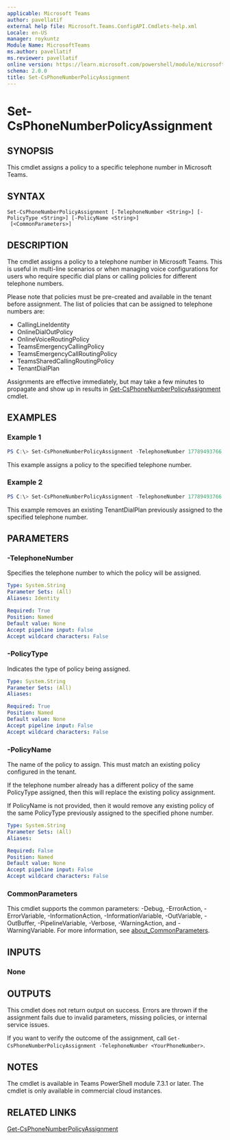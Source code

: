 ```yaml
---
applicable: Microsoft Teams
author: pavellatif
external help file: Microsoft.Teams.ConfigAPI.Cmdlets-help.xml
Locale: en-US
manager: roykuntz
Module Name: MicrosoftTeams
ms.author: pavellatif
ms.reviewer: pavellatif
online version: https://learn.microsoft.com/powershell/module/microsoftteams/set-csphonenumberpolicyassignment
schema: 2.0.0
title: Set-CsPhoneNumberPolicyAssignment
---
```


# Set-CsPhoneNumberPolicyAssignment

## SYNOPSIS
This cmdlet assigns a policy to a specific telephone number in Microsoft Teams.

## SYNTAX
```
Set-CsPhoneNumberPolicyAssignment [-TelephoneNumber <String>] [-PolicyType <String>] [-PolicyName <String>]
 [<CommonParameters>]
```

## DESCRIPTION
The cmdlet assigns a policy to a telephone number in Microsoft Teams. This is useful in multi-line scenarios or when managing voice configurations for users who require specific dial plans or calling policies for different telephone numbers. 

Please note that policies must be pre-created and available in the tenant before assignment. The list of policies that can be assigned to telephone numbers are:
- CallingLineIdentity 
- OnlineDialOutPolicy 
- OnlineVoiceRoutingPolicy 
- TeamsEmergencyCallingPolicy 
- TeamsEmergencyCallRoutingPolicy 
- TeamsSharedCallingRoutingPolicy 
- TenantDialPlan 

Assignments are effective immediately, but may take a few minutes to propagate and show up in results in [Get-CsPhoneNumberPolicyAssignment](./get-csphonenumberpolicyassignment.md) cmdlet.


## EXAMPLES

### Example 1
```powershell
PS C:\> Set-CsPhoneNumberPolicyAssignment -TelephoneNumber 17789493766 -PolicyType TenantDialPlan -PolicyName "US Admins Dial Plan"
```
This example assigns a policy to the specified telephone number.

### Example 2
```powershell
PS C:\> Set-CsPhoneNumberPolicyAssignment -TelephoneNumber 17789493766 -PolicyType TenantDialPlan
```
This example removes an existing TenantDialPlan previously assigned to the specified telephone number.


## PARAMETERS

### -TelephoneNumber
Specifies the telephone number to which the policy will be assigned. 

```yaml
Type: System.String
Parameter Sets: (All)
Aliases: Identity

Required: True
Position: Named
Default value: None
Accept pipeline input: False
Accept wildcard characters: False
```

### -PolicyType
Indicates the type of policy being assigned. 

```yaml
Type: System.String
Parameter Sets: (All)
Aliases:

Required: True
Position: Named
Default value: None
Accept pipeline input: False
Accept wildcard characters: False
```

### -PolicyName
The name of the policy to assign. This must match an existing policy configured in the tenant.

If the telephone number already has a different policy of the same PolicyType assigned, then this will replace the existing policy assignment.

If PolicyName is not provided, then it would remove any existing policy of the same PolicyType previously assigned to the specified phone number.

```yaml
Type: System.String
Parameter Sets: (All)
Aliases:

Required: False
Position: Named
Default value: None
Accept pipeline input: False
Accept wildcard characters: False
```

### CommonParameters
This cmdlet supports the common parameters: -Debug, -ErrorAction, -ErrorVariable, -InformationAction, -InformationVariable, -OutVariable, -OutBuffer, -PipelineVariable, -Verbose, -WarningAction, and -WarningVariable. For more information, see [about_CommonParameters](http://go.microsoft.com/fwlink/?LinkID=113216).

## INPUTS

### None

## OUTPUTS

This cmdlet does not return output on success. Errors are thrown if the assignment fails due to invalid parameters, missing policies, or internal service issues.

If you want to verify the outcome of the assignment, call `Get-CsPhoneNumberPolicyAssignment -TelephoneNumber <YourPhoneNumber>`.

## NOTES
The cmdlet is available in Teams PowerShell module 7.3.1 or later.
The cmdlet is only available in commercial cloud instances.

## RELATED LINKS
[Get-CsPhoneNumberPolicyAssignment](./get-csphonenumberpolicyassignment.md)
